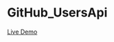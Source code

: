 # GitHub_UsersApi

<a href="https://symphonious-fairy-964a7e.netlify.app/" target="_blank">Live Demo</a>
